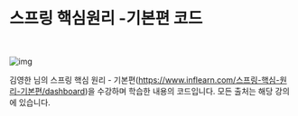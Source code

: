 # 스프링 핵심원리 -기본편 코드


<br/>

![img](https://velog.velcdn.com/images/yu-jin-song/post/fbed9147-c8dc-4b09-8dfd-1ef4df046ab1/7264214.png)

김영한 님의 스프링 핵심 원리 - 기본편(https://www.inflearn.com/스프링-핵심-원리-기본편/dashboard)을 수강하며 학습한 내용의 코드입니다. 모든 출처는 해당 강의에 있습니다.

